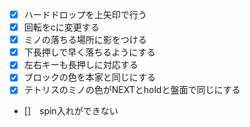 - [x] ハードドロップを上矢印で行う
- [x] 回転をcに変更する
- [x] ミノの落ちる場所に影をつける
- [x] 下長押しで早く落ちるようにする
- [x] 左右キーも長押しに対応する
- [x] ブロックの色を本家と同じにする
- [x] テトリスのミノの色がNEXTとholdと盤面で同じにする
- []　spin入れができない